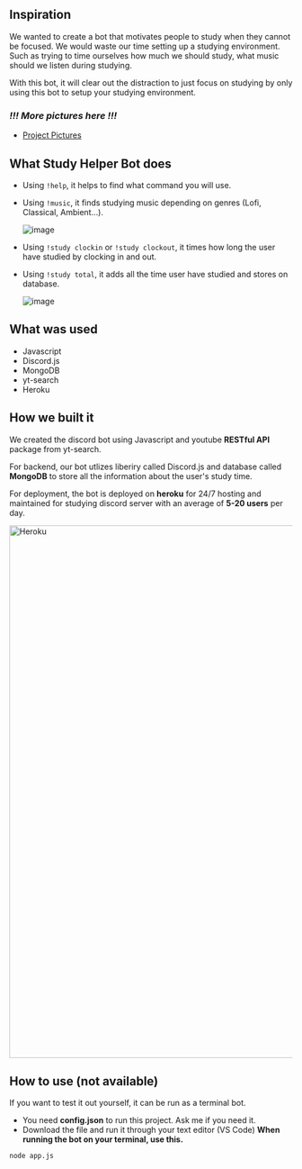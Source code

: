 ## Inspiration
We wanted to create a bot that motivates people to study when they cannot be focused. We would waste our time setting up a studying environment. Such as trying to time ourselves how much we should study, what music should we listen during studying.

With this bot, it will clear out the distraction to just focus on studying by only using this bot to setup your studying environment.

### ***!!! More pictures here !!!***
- [Project Pictures](https://flic.kr/s/aHsmWrZ9Jg)


## What Study Helper Bot does
- Using ``!help``, it helps to find what command you will use.
- Using ``!music``, it finds studying music depending on genres (Lofi, Classical, Ambient...).


  ![image](https://user-images.githubusercontent.com/77949696/129763354-593a36d8-64ad-473b-832a-2c802d6b48a1.png)
  
-  Using ``!study clockin`` or ``!study clockout``, it times how long the user have studied by clocking in and out.
-  Using ``!study total``, it adds all the time user have studied and stores on database.


    ![image](https://user-images.githubusercontent.com/77949696/129763423-e1f963be-abb0-47f9-9e26-21317ff84881.png)


## What was used
- Javascript
- Discord.js
- MongoDB
- yt-search
- Heroku

## How we built it
We created the discord bot using Javascript and youtube **RESTful API** package from yt-search.

For backend, our bot utlizes liberiry called Discord.js and database called **MongoDB** to store all the information about the user's study time.

For deployment, the bot is deployed on **heroku** for 24/7 hosting and maintained for studying discord server with an average of **5-20 users** per day.

<img width="946" alt="Heroku" src="https://user-images.githubusercontent.com/77949696/132406775-d7da127c-0fb2-4c4c-b826-f4390cce0902.PNG">

## How to use (not available)
If you want to test it out yourself, it can be run as a terminal bot.
- You need **config.json** to run this project. Ask me if you need it.
- Download the file and run it through your text editor (VS Code)
**When running the bot on your terminal, use this.**

```
node app.js
```
